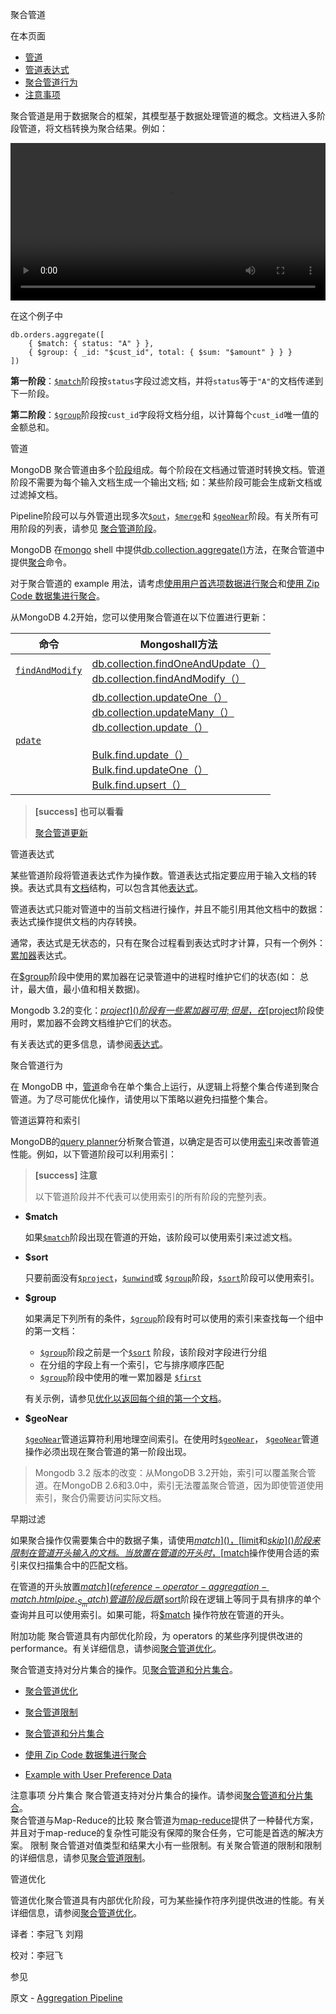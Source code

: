  [ ]()聚合管道
[]()

在本页面

*   [管道](pipeline)
*   [管道表达式](pipeline-expressions)
*   [聚合管道行为](aggregation-pipeline-behavior)
*   [注意事项 ](considerations)

聚合管道是用于数据聚合的框架，其模型基于数据处理管道的概念。文档进入多阶段管道，将文档转换为聚合结果。例如：

<video style="width:100%;" src="https://docs.whaleal.com/MongoDB-Manual-zh/images/agg-pipeline.mp4" controls> </video>

在这个例子中

```
db.orders.aggregate([
    { $match: { status: "A" } },
    { $group: { _id: "$cust_id", total: { $sum: "$amount" } } }
])
```

**第一阶段**：[`$match`]()阶段按`status`字段过滤文档，并将`status`等于`"A"`的文档传递到下一阶段。

**第二阶段**：[`$group`]()阶段按`cust_id`字段将文档分组，以计算每个`cust_id`唯一值的金额总和。

 <span id="pipeline">管道</span>

MongoDB 聚合管道由多个[阶段](../Reference/Operators/Aggregation-Pipeline-Stages.md)组成。每个阶段在文档通过管道时转换文档。管道阶段不需要为每个输入文档生成一个输出文档; 如：某些阶段可能会生成新文档或过滤掉文档。

Pipeline阶段可以与外管道出现多次[`$out`]()，[`$merge`]()和 [`$geoNear`]()阶段。有关所有可用阶段的列表，请参见 [聚合管道阶段]()。

MongoDB 在[mongo](../docs/Reference/MongoDB-Package-Components/mongo.md) shell 中提供[db.collection.aggregate()](../Reference/mongo-Shell-Methods/Collection-Methods/db-collection-aggregate.md)方法，在聚合管道中提供[聚合](../docs/Reference/Database-Commands/Aggregation-Commands.md)命令。

对于聚合管道的 example 用法，请考虑[使用用户首选项数据进行聚合](Aggregation-Pipeline/Example-with-User-Preference-Data.md)和[使用 Zip Code 数据集进行聚合](Aggregation-Pipeline/Example-with-ZIP-Code-Data.md)。

从MongoDB 4.2开始，您可以使用聚合管道在以下位置进行更新：

| 命令                | Mongoshall方法                                               |
| ------------------- | ------------------------------------------------------------ |
| [`findAndModify`]() | [db.collection.findOneAndUpdate（）]()<br />[db.collection.findAndModify（）]() |
| [`pdate`]()         | [db.collection.updateOne（）]()<br />[db.collection.updateMany（）]()<br />[db.collection.update（）]()<br /><br />[Bulk.find.update（）]()<br />[Bulk.find.updateOne（）]()<br />[Bulk.find.upsert（）]() |

> **[success] 也可以看看**
>
> [聚合管道更新]()

 <span id="pipeline-expressions">管道表达式</span>

某些管道阶段将管道表达式作为操作数。管道表达式指定要应用于输入文档的转换。表达式具有[文档](../Introduction-to-MongoDB/Documents.md)结构，可以包含其他[表达式](Aggregation-Reference/Aggregation-Pipeline-Quick-Reference.md)。

管道表达式只能对管道中的当前文档进行操作，并且不能引用其他文档中的数据：表达式操作提供文档的内存转换。

通常，表达式是无状态的，只有在聚合过程看到表达式时才计算，只有一个例外：[累加器](Aggregation-Reference/Aggregation-Pipeline-Quick-Reference.md)表达式。

在[$group]()阶段中使用的累加器在记录管道中的进程时维护它们的状态(如： 总计，最大值，最小值和相关数据)。

Mongodb 3.2的变化：[$project]()阶段有一些累加器可用;但是，在[$project]()阶段使用时，累加器不会跨文档维护它们的状态。

有关表达式的更多信息，请参阅[表达式](Aggregation-Reference/Aggregation-Pipeline-Quick-Reference.md)。

 <span id="aggregation-pipeline-behavior">聚合管道行为</span>

在 MongoDB 中，[管道]()命令在单个集合上运行，从逻辑上将整个集合传递到聚合管道。为了尽可能优化操作，请使用以下策略以避免扫描整个集合。

 管道运算符和索引

MongoDB的[query planner]()分析聚合管道，以确定是否可以使用[索引](https://docs.mongodb.com/manual/indexes/indexes)来改善管道性能。例如，以下管道阶段可以利用索引：

> **[success] 注意**
>
> 以下管道阶段并不代表可以使用索引的所有阶段的完整列表。

* **$match**

  如果[`$match`]()阶段出现在管道的开始，该阶段可以使用索引来过滤文档。

* **$sort**

  只要前面没有[`$project`]()，[`$unwind`]()或 [`$group`]()阶段，[`$sort`]()阶段可以使用索引。

* **$group**

  如果满足下列所有的条件，[`$group`]()阶段有时可以使用的索引来查找每一个组中的第一文档：

  * [`$group`]()阶段之前是一个[`$sort`]() 阶段，该阶段对字段进行分组
  * 在分组的字段上有一个索引，它与排序顺序匹配
  * [`$group`]()阶段中使用的唯一累加器是 [`$first`]()

  有关示例，请参见[优化以返回每个组的第一个文档]()。

* **$geoNear**

  [`$geoNear`]()管道运算符利用地理空间索引。在使用时[`$geoNear`]()， [`$geoNear`]()管道操作必须出现在聚合管道的第一阶段出现。

> Mongodb 3.2 版本的改变：从MongoDB 3.2开始，索引可以覆盖聚合管道。在MongoDB 2.6和3.0中，索引无法覆盖聚合管道，因为即使管道使用索引，聚合仍需要访问实际文档。

 []()早期过滤

如果聚合操作仅需要集合中的数据子集，请使用[$match]()，[$limit]()和[$skip]()阶段来限制在管道开头输入的文档。当放置在管道的开头时，[$match]()操作使用合适的索引来仅扫描集合中的匹配文档。

在管道的开头放置[$match](reference-operator-aggregation-match.htmlpipe._S_match)管道阶段后跟[$sort](reference-operator-aggregation-sort.htmlpipe._S_sort)阶段在逻辑上等同于具有排序的单个查询并且可以使用索引。如果可能，将[$match](reference-operator-aggregation-match.htmlpipe._S_match) 操作符放在管道的开头。

[]()

 附加功能
聚合管道具有内部优化阶段，为 operators 的某些序列提供改进的 performance。有关详细信息，请参阅[聚合管道优化](Aggregation-Pipeline/Aggregation-Pipeline-Optimization.md)。

聚合管道支持对分片集合的操作。见[聚合管道和分片集合](Aggregation-Pipeline/Aggregation-Pipeline-and-Sharded-Collections.md)。

*   [聚合管道优化](Aggregation-Pipeline/Aggregation-Pipeline-Optimization.md)

*   [聚合管道限制](Aggregation-Pipeline/Aggregation-Pipeline-Limits.md)

*   [聚合管道和分片集合](Aggregation-Pipeline/Aggregation-Pipeline-and-Sharded-Collections.md)

*   [使用 Zip Code 数据集进行聚合](Aggregation-Pipeline/Example-with-ZIP-Code-Data.md)

*   [Example with User Preference Data](Aggregation-Pipeline/Example-with-User-Preference-Data.md)

 <span id="considerations">注意事项</span>
 分片集合
聚合管道支持对分片集合的操作。请参阅[聚合管道和分片集合](Aggregation-Pipeline/Aggregation-Pipeline-and-Sharded-Collections.md)。  
 聚合管道与Map-Reduce的比较
聚合管道为[map-reduce]()提供了一种替代方案，并且对于map-reduce的复杂性可能没有保障的聚合任务，它可能是首选的解决方案。
 限制
聚合管道对值类型和结果大小有一些限制。有关聚合管道的限制和限制的详细信息，请参见[聚合管道限制](Aggregation-Pipeline/Aggregation-Pipeline-Limits.md)。

 管道优化

管道优化聚合管道具有内部优化阶段，可为某些操作符序列提供改进的性能。有关详细信息，请参阅[聚合管道优化](Aggregation-Pipeline/Aggregation-Pipeline-Optimization.md)。



译者：李冠飞 刘翔

校对：李冠飞


 参见

原文 - [Aggregation Pipeline]( https://docs.mongodb.com/manual/core/aggregation-pipeline/ )

